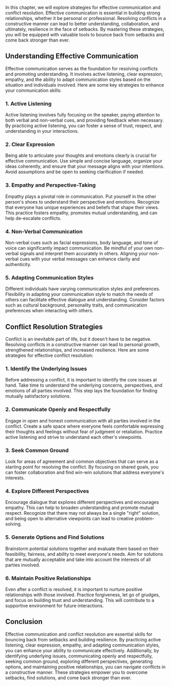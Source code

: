 
In this chapter, we will explore strategies for effective communication and conflict resolution. Effective communication is essential in building strong relationships, whether it be personal or professional. Resolving conflicts in a constructive manner can lead to better understanding, collaboration, and ultimately, resilience in the face of setbacks. By mastering these strategies, you will be equipped with valuable tools to bounce back from setbacks and come back stronger than ever.

Understanding Effective Communication
-------------------------------------

Effective communication serves as the foundation for resolving conflicts and promoting understanding. It involves active listening, clear expression, empathy, and the ability to adapt communication styles based on the situation and individuals involved. Here are some key strategies to enhance your communication skills:

### 1. Active Listening

Active listening involves fully focusing on the speaker, paying attention to both verbal and non-verbal cues, and providing feedback when necessary. By practicing active listening, you can foster a sense of trust, respect, and understanding in your interactions.

### 2. Clear Expression

Being able to articulate your thoughts and emotions clearly is crucial for effective communication. Use simple and concise language, organize your ideas coherently, and ensure that your message aligns with your intentions. Avoid assumptions and be open to seeking clarification if needed.

### 3. Empathy and Perspective-Taking

Empathy plays a pivotal role in communication. Put yourself in the other person's shoes to understand their perspective and emotions. Recognize that everyone has unique experiences and beliefs that shape their views. This practice fosters empathy, promotes mutual understanding, and can help de-escalate conflicts.

### 4. Non-Verbal Communication

Non-verbal cues such as facial expressions, body language, and tone of voice can significantly impact communication. Be mindful of your own non-verbal signals and interpret them accurately in others. Aligning your non-verbal cues with your verbal messages can enhance clarity and authenticity.

### 5. Adapting Communication Styles

Different individuals have varying communication styles and preferences. Flexibility in adapting your communication style to match the needs of others can facilitate effective dialogue and understanding. Consider factors such as cultural background, personality traits, and communication preferences when interacting with others.

Conflict Resolution Strategies
------------------------------

Conflict is an inevitable part of life, but it doesn't have to be negative. Resolving conflicts in a constructive manner can lead to personal growth, strengthened relationships, and increased resilience. Here are some strategies for effective conflict resolution:

### 1. Identify the Underlying Issues

Before addressing a conflict, it is important to identify the core issues at hand. Take time to understand the underlying concerns, perspectives, and emotions of all parties involved. This step lays the foundation for finding mutually satisfactory solutions.

### 2. Communicate Openly and Respectfully

Engage in open and honest communication with all parties involved in the conflict. Create a safe space where everyone feels comfortable expressing their thoughts and feelings without fear of judgment or retaliation. Practice active listening and strive to understand each other's viewpoints.

### 3. Seek Common Ground

Look for areas of agreement and common objectives that can serve as a starting point for resolving the conflict. By focusing on shared goals, you can foster collaboration and find win-win solutions that address everyone's interests.

### 4. Explore Different Perspectives

Encourage dialogue that explores different perspectives and encourages empathy. This can help to broaden understanding and promote mutual respect. Recognize that there may not always be a single "right" solution, and being open to alternative viewpoints can lead to creative problem-solving.

### 5. Generate Options and Find Solutions

Brainstorm potential solutions together and evaluate them based on their feasibility, fairness, and ability to meet everyone's needs. Aim for solutions that are mutually acceptable and take into account the interests of all parties involved.

### 6. Maintain Positive Relationships

Even after a conflict is resolved, it is important to nurture positive relationships with those involved. Practice forgiveness, let go of grudges, and focus on building trust and understanding. This will contribute to a supportive environment for future interactions.

Conclusion
----------

Effective communication and conflict resolution are essential skills for bouncing back from setbacks and building resilience. By practicing active listening, clear expression, empathy, and adapting communication styles, you can enhance your ability to communicate effectively. Additionally, by identifying underlying issues, communicating openly and respectfully, seeking common ground, exploring different perspectives, generating options, and maintaining positive relationships, you can navigate conflicts in a constructive manner. These strategies empower you to overcome setbacks, find solutions, and come back stronger than ever.
